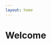 ```yaml
---
layout: home
---
```


# Welcome

<!--
This page uses the Indigo theme's default home layout.
To customize the homepage, edit _layouts/home.html or _includes files as per the Indigo theme documentation.
-->
